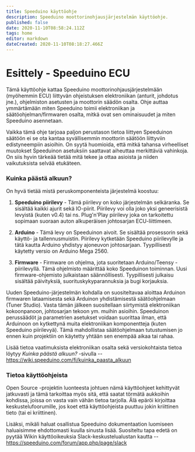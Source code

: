 ```yaml
---
title: Speeduino käyttöohje
description: Speeduino moottorinohjausjärjestelmän käyttöohje.
published: false
date: 2020-11-10T08:58:24.112Z
tags: home
editor: markdown
dateCreated: 2020-11-10T08:18:27.466Z
---
```


# Esittely - Speeduino ECU
Tämä käyttöohje kattaa Speeduino moottorinohjausjärjestelmään (myöhemmin ECU) liittyvän ohjeistuksen elektroniikan (anturit, johdotus jne.), ohjelmiston asetusten ja moottorin säädön osalta. Ohje auttaa ymmärtämään miten Speeduino toimii elektroniikan ja säätöohjelman/firmwaren osalta, mitkä ovat sen ominaisuudet ja miten Speeduino asennetaan.

Vaikka tämä ohje tarjoaa paljon perustason tietoa liittyen Speeduinon säätöön ei se ota kantaa syvällisemmin moottorin säätöön liittyviin edistyneempiin asioihin. On syytä huomioida, että mitkä tahansa virheelliset muutokset Speeduinon asetuksiin saattavat aiheuttaa merkittäviä vahinkoja. On siis hyvin tärkeää tietää mitä tekee ja ottaa asioista ja niiden vaikutuksista selvää etukäteen.

### Kuinka päästä alkuun?

On hyvä tietää mistä peruskomponenteista järjestelmä koostuu:

1. **Speeduino piirilevy** - Tämä piirilevy on koko järjestelmän selkäranka. Se sisältää kaikki ajurit sekä IO-piirit. Piirilevy voi olla joko yksi geneerisistä levyistä (kuten v0.4) tai ns. Plug'n'Play piirilevy joka on tarkoitettu sopimaan suoraan auton alkuperäisen johtosarjan ECU-liittimeen.

2. **Arduino** - Tämä levy on Speeduinon aivoit. Se sisältää prosessorin sekä käyttö- ja tallennusmuistin. Piirilevy kytketään Speeduino piirilevylle ja tätä kautta Arduino yhdistyy ajoneuvon johtosarjaan. Tyypillisesti käytetty versio on Arduino Mega 2560.

3. **Firmware** - Firmware on ohjelma, jota suoritetaan Arduino/Teensy -piirilevyllä. Tämä ohjelmisto määrittää koko Speeduinon toiminnan. Uusi firmware-ohjemisto julkaistaan säännöllisesti. Tyypillisesti julkaisu sisältää päivityksiä, suorituskykyparannuksia ja bugi korjauksia.

Uuden Speeduino-järjestelmän kohdalla on suositeltavaa aloittaa Arduinon firmwaren lataamisesta sekä Arduinon yhdistämisestä säätöohjelmaan (Tuner Studio). Vasta tämän jälkeen suositellaan siirtymistä elektroniikan kokoonpanoon, johtosarjan tekoon ym. muihin asioihin. Speeduinon perussäädöt ja parametrien asetukset voidaan suorittaa ilman, että Arduinoon on kytkettynä muita elektroniikan komponentteja (kuten Speeduino piirilevyä). Tämä mahdollistaa säätöohjelmaan tutustumisen jo ennen kuin projektiin on käytetty yhtään sen enempää aikaa tai rahaa.

Lisää tietoa vaatimuksista elektroniikan osalta sekä versiokohtaista tietoa löytyy *Kuinka päästä alkuun?* -sivulla -- https://wiki.speeduino.com/fi/kuinka_paasta_alkuun

### Tietoa käyttöohjeista

Open Source -projektin luonteesta johtuen nämä käyttöohjeet kehittyvät jatkuvasti ja tämä tarkoittaa myös sitä, että saatat törmätä aukkoihin kohdissa, joissa on vasta vain vähän tietoa tarjolla. Älä epäröi kirjoittaa keskustelufoorumille, jos koet että käyttöohjeista puuttuu jokin kriittinen tieto (tai ei kriittinen).

Lisäksi, mikäli haluat osallistua Speeduino dokumentaation luomiseen haluaisimme ehdottomasti kuulla sinusta lisää. Suositeltu tapa edetä on pyytää Wikin käyttöoikeuksia Slack-keskustelualustan kautta -- https://speeduino.com/forum/app.php/page/slack